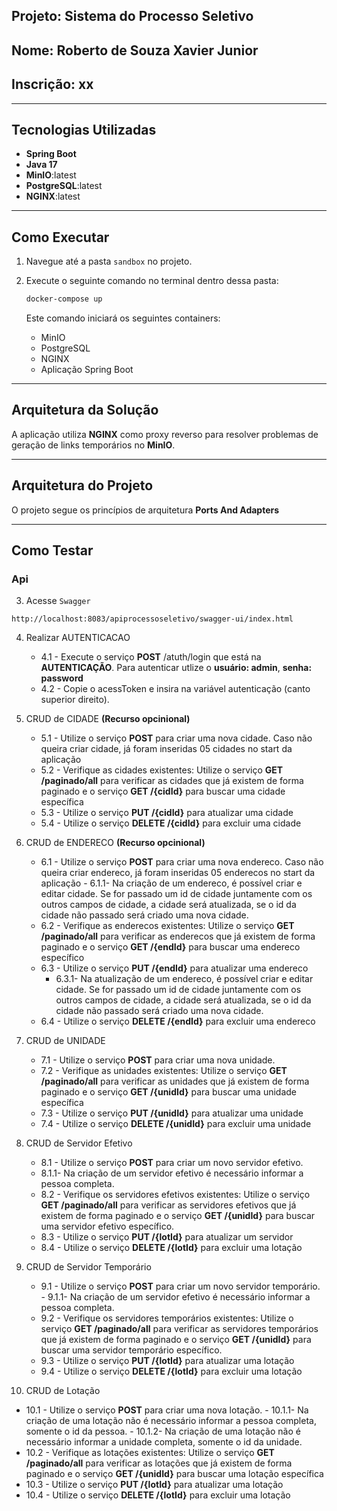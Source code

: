 ## Projeto: Sistema do Processo Seletivo 

## Nome: Roberto de Souza Xavier Junior
## Inscrição: xx

---

## Tecnologias Utilizadas

- **Spring Boot**
- **Java 17**
- **MinIO**:latest
- **PostgreSQL**:latest
- **NGINX**:latest

---

## Como Executar

1. Navegue até a pasta `sandbox` no projeto.
2. Execute o seguinte comando no terminal dentro dessa pasta:

   ```bash
   docker-compose up
   ```

   Este comando iniciará os seguintes containers:
   - MinIO
   - PostgreSQL
   - NGINX
   - Aplicação Spring Boot

---

## Arquitetura da Solução

A aplicação utiliza **NGINX** como proxy reverso para resolver problemas de geração de links temporários no **MinIO**. 

---

## Arquitetura do Projeto

O projeto segue os princípios de arquitetura **Ports And Adapters**


---
## Como Testar

### Api

3. Acesse  `Swagger `

```shellscript
http://localhost:8083/apiprocessoseletivo/swagger-ui/index.html
```
4. Realizar AUTENTICACAO
   - 4.1 - Execute o serviço **POST** /atuth/login que está na **AUTENTICAÇÃO**. Para autenticar utlize o **usuário: admin**, **senha: password**
   - 4.2 - Copie o acessToken e insira na variável autenticação (canto superior direito).

5. CRUD de CIDADE **(Recurso opcinional)**
   - 5.1 - Utilize o serviço **POST** para criar uma nova cidade. Caso não queira criar cidade, já foram inseridas 05 cidades no start da aplicação
   - 5.2 - Verifique as cidades existentes: Utilize o serviço **GET /paginado/all** para verificar as cidades que já existem de forma paginado e o serviço **GET /{cidId}** para buscar uma cidade específica
   - 5.3 - Utilize o serviço **PUT /{cidId}** para atualizar uma cidade
   - 5.4 - Utilize o serviço **DELETE /{cidId}** para excluir uma cidade
   
6. CRUD de ENDERECO **(Recurso opcinional)**
   - 6.1 - Utilize o serviço **POST** para criar uma nova endereco. Caso não queira criar endereco, já foram inseridas 05 enderecos no start da aplicação
         - 6.1.1- Na criação de um endereco, é possível criar e editar cidade. Se for passado um id de cidade juntamente com os outros campos de cidade, a cidade será atualizada, se o id da cidade não passado será criado uma nova cidade.
   - 6.2 - Verifique as enderecos existentes: Utilize o serviço **GET /paginado/all** para verificar as enderecos que já existem de forma paginado e o serviço **GET /{endId}** para buscar uma endereco específico
   - 6.3 - Utilize o serviço **PUT /{endId}** para atualizar uma endereco
        - 6.3.1- Na atualização de um endereco, é possível criar e editar cidade. Se for passado um id de cidade juntamente com os outros campos de cidade, a cidade será atualizada, se o id da cidade não passado será criado uma nova cidade.
   - 6.4 - Utilize o serviço **DELETE /{endId}** para excluir uma endereco
   

7. CRUD de UNIDADE
   - 7.1 - Utilize o serviço **POST** para criar uma nova unidade.
   - 7.2 - Verifique as unidades existentes: Utilize o serviço **GET /paginado/all** para verificar as unidades que já existem de forma paginado e o serviço **GET /{unidId}** para buscar uma unidade específica
   - 7.3 - Utilize o serviço **PUT /{unidId}** para atualizar uma unidade
   - 7.4 - Utilize o serviço **DELETE /{unidId}** para excluir uma unidade
     
8. CRUD de Servidor Efetivo
   - 8.1 - Utilize o serviço **POST** para criar um novo servidor efetivo.
    - 8.1.1- Na criação de um servidor efetivo é necessário informar a pessoa completa.
   - 8.2 - Verifique os servidores efetivos existentes: Utilize o serviço **GET /paginado/all** para verificar as servidores efetivos que já existem de forma paginado e o serviço **GET /{unidId}** para buscar uma servidor efetivo específico.
   - 8.3 - Utilize o serviço **PUT /{lotId}** para atualizar um servidor 
   - 8.4 - Utilize o serviço **DELETE /{lotId}** para excluir uma lotação
  
9. CRUD de Servidor Temporário
   - 9.1 - Utilize o serviço **POST** para criar um novo servidor temporário.
         - 9.1.1- Na criação de um servidor efetivo é necessário informar a pessoa completa.
   - 9.2 - Verifique os servidores temporários existentes: Utilize o serviço **GET /paginado/all** para verificar as servidores temporários que já existem de forma paginado e o serviço **GET /{unidId}** para buscar uma servidor temporário específico.
   - 9.3 - Utilize o serviço **PUT /{lotId}** para atualizar uma lotação
   - 9.4 - Utilize o serviço **DELETE /{lotId}** para excluir uma lotação
     
10. CRUD de Lotação
   - 10.1 - Utilize o serviço **POST** para criar uma nova lotação.
         - 10.1.1- Na criação de uma lotação não é necessário informar a pessoa completa, somente o id da pessoa.
         - 10.1.2- Na criação de uma lotação não é necessário informar a unidade completa, somente o id da unidade.
   - 10.2 - Verifique as lotações existentes: Utilize o serviço **GET /paginado/all** para verificar as lotações que já existem de forma paginado e o serviço **GET /{unidId}** para buscar uma lotação específica
   - 10.3 - Utilize o serviço **PUT /{lotId}** para atualizar uma lotação
   - 10.4 - Utilize o serviço **DELETE /{lotId}** para excluir uma lotação




